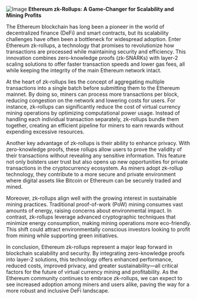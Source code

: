 
![Image](https://github.com/user-attachments/assets/31692037-0104-4703-abd1-696b6a7dd41b)
**Ethereum zk-Rollups: A Game-Changer for Scalability and Mining Profits**

The Ethereum blockchain has long been a pioneer in the world of decentralized finance (DeFi) and smart contracts, but its scalability challenges have often been a bottleneck for widespread adoption. Enter Ethereum zk-rollups, a technology that promises to revolutionize how transactions are processed while maintaining security and efficiency. This innovation combines zero-knowledge proofs (zk-SNARKs) with layer-2 scaling solutions to offer faster transaction speeds and lower gas fees, all while keeping the integrity of the main Ethereum network intact.

At the heart of zk-rollups lies the concept of aggregating multiple transactions into a single batch before submitting them to the Ethereum mainnet. By doing so, miners can process more transactions per block, reducing congestion on the network and lowering costs for users. For instance, zk-rollups can significantly reduce the cost of virtual currency mining operations by optimizing computational power usage. Instead of handling each individual transaction separately, zk-rollups bundle them together, creating an efficient pipeline for miners to earn rewards without expending excessive resources.

Another key advantage of zk-rollups is their ability to enhance privacy. With zero-knowledge proofs, these rollups allow users to prove the validity of their transactions without revealing any sensitive information. This feature not only bolsters user trust but also opens up new opportunities for private transactions in the cryptocurrency ecosystem. As miners adopt zk-rollup technology, they contribute to a more secure and private environment where digital assets like Bitcoin or Ethereum can be securely traded and mined.

Moreover, zk-rollups align well with the growing interest in sustainable mining practices. Traditional proof-of-work (PoW) mining consumes vast amounts of energy, raising concerns about environmental impact. In contrast, zk-rollups leverage advanced cryptographic techniques that minimize energy consumption, making mining operations more eco-friendly. This shift could attract environmentally conscious investors looking to profit from mining while supporting green initiatives.

In conclusion, Ethereum zk-rollups represent a major leap forward in blockchain scalability and security. By integrating zero-knowledge proofs into layer-2 solutions, this technology offers enhanced performance, reduced costs, improved privacy, and greater sustainability—all critical factors for the future of virtual currency mining and profitability. As the Ethereum community continues to embrace zk-rollups, we can expect to see increased adoption among miners and users alike, paving the way for a more robust and inclusive DeFi landscape.